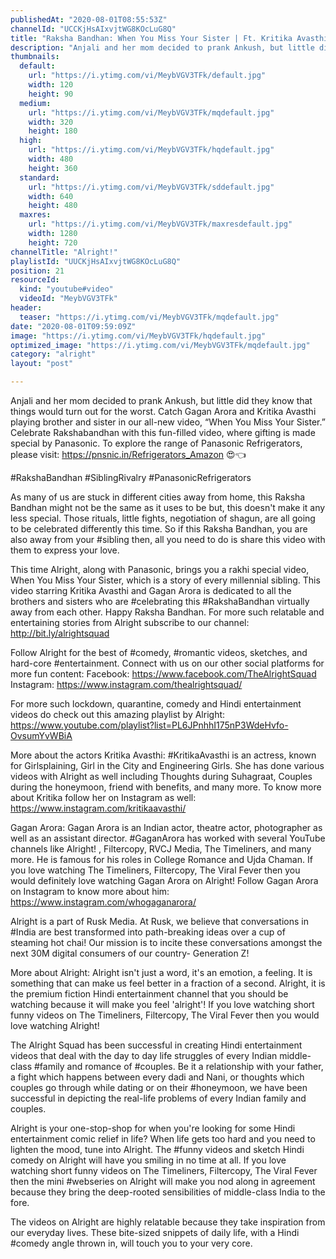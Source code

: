 ```yaml
---
publishedAt: "2020-08-01T08:55:53Z"
channelId: "UCCKjHsAIxvjtWG8KOcLuG8Q"
title: "Raksha Bandhan: When You Miss Your Sister | Ft. Kritika Avasthi & Gagan Arora | Alright!"
description: "Anjali and her mom decided to prank Ankush, but little did they know that things would turn out for the worst. Catch Gagan Arora and Kritika Avasthi playing brother and sister in our all-new video, “When You Miss Your Sister.” Celebrate Rakshabandhan with this fun-filled video, where gifting is made special by Panasonic.\nTo explore the range of Panasonic Refrigerators, please visit: https://pnsnic.in/Refrigerators_Amazon 😍👈\n\n#RakshaBandhan #SiblingRivalry #PanasonicRefrigerators \n\nAs many of us are stuck in different cities away from home, this Raksha Bandhan might not be the same as it uses to be but, this doesn't make it any less special. Those rituals, little fights, negotiation of shagun, are all going to be celebrated differently this time. So if this Raksha Bandhan, you are also away from your #sibling then, all you need to do is share this video with them to express your love.\n\nThis time Alright, along with Panasonic, brings you a rakhi special video, When You Miss Your Sister, which is a story of every millennial sibling. This video starring Kritika Avasthi and Gagan Arora is dedicated to all the brothers and sisters who are #celebrating this #RakshaBandhan virtually away from each other. Happy Raksha Bandhan. For more such relatable and entertaining stories from Alright subscribe to our channel: http://bit.ly/alrightsquad\n\nFollow Alright for the best of #comedy, #romantic videos, sketches, and hard-core #entertainment. Connect with us on our other social platforms for more fun content: Facebook: https://www.facebook.com/TheAlrightSquad Instagram: https://www.instagram.com/thealrightsquad/\n\nFor more such lockdown, quarantine, comedy and Hindi entertainment videos do check out this amazing playlist by Alright: https://www.youtube.com/playlist?list=PL6JPnhhI175nP3WdeHvfo-OvsumYvWBiA\n\nMore about the actors\nKritika Avasthi: #KritikaAvasthi is an actress, known for Girlsplaining, Girl in the City and Engineering Girls. She has done various videos with Alright as well including Thoughts during Suhagraat, Couples during the honeymoon, friend with benefits, and many more. To know more about Kritika follow her on Instagram as well: https://www.instagram.com/kritikaavasthi/\n\nGagan Arora: Gagan Arora is an Indian actor, theatre actor, photographer as well as an assistant director. #GaganArora has worked with several YouTube channels like Alright! , Filtercopy, RVCJ Media, The Timeliners, and many more. He is famous for his roles in College Romance and Ujda Chaman. If you love watching The Timeliners, Filtercopy, The Viral Fever then you would definitely love watching Gagan Arora on Alright! Follow Gagan Arora on Instagram to know more about him: https://www.instagram.com/whogaganarora/\n\nAlright is a part of Rusk Media. At Rusk, we believe that conversations in #India are best transformed into path-breaking ideas over a cup of steaming hot chai! Our mission is to incite these conversations amongst the next 30M digital consumers of our country- Generation Z!\n\nMore about Alright: Alright isn't just a word, it's an emotion, a feeling. It is something that can make us feel better in a fraction of a second. Alright, it is the premium fiction Hindi entertainment channel that you should be watching because it will make you feel 'alright'! If you love watching short funny videos on The Timeliners, Filtercopy, The Viral Fever then you would love watching Alright!\n\nThe Alright Squad has been successful in creating Hindi entertainment videos that deal with the day to day life struggles of every Indian middle-class #family and romance of #couples. Be it a relationship with your father, a fight which happens between every dadi and Nani, or thoughts which couples go through while dating or on their #honeymoon, we have been successful in depicting the real-life problems of every Indian family and couples.\n\nAlright is your one-stop-shop for when you're looking for some Hindi entertainment comic relief in life? When life gets too hard and you need to lighten the mood, tune into Alright. The #funny videos and sketch Hindi comedy on Alright will have you smiling in no time at all. If you love watching short funny videos on The Timeliners, Filtercopy, The Viral Fever then the mini #webseries on Alright will make you nod along in agreement because they bring the deep-rooted sensibilities of middle-class India to the fore.\n\nThe videos on Alright are highly relatable because they take inspiration from our everyday lives. These bite-sized snippets of daily life, with a Hindi #comedy angle thrown in, will touch you to your very core."
thumbnails:
  default:
    url: "https://i.ytimg.com/vi/MeybVGV3TFk/default.jpg"
    width: 120
    height: 90
  medium:
    url: "https://i.ytimg.com/vi/MeybVGV3TFk/mqdefault.jpg"
    width: 320
    height: 180
  high:
    url: "https://i.ytimg.com/vi/MeybVGV3TFk/hqdefault.jpg"
    width: 480
    height: 360
  standard:
    url: "https://i.ytimg.com/vi/MeybVGV3TFk/sddefault.jpg"
    width: 640
    height: 480
  maxres:
    url: "https://i.ytimg.com/vi/MeybVGV3TFk/maxresdefault.jpg"
    width: 1280
    height: 720
channelTitle: "Alright!"
playlistId: "UUCKjHsAIxvjtWG8KOcLuG8Q"
position: 21
resourceId:
  kind: "youtube#video"
  videoId: "MeybVGV3TFk"
header:
  teaser: "https://i.ytimg.com/vi/MeybVGV3TFk/mqdefault.jpg"
date: "2020-08-01T09:59:09Z"
image: "https://i.ytimg.com/vi/MeybVGV3TFk/hqdefault.jpg"
optimized_image: "https://i.ytimg.com/vi/MeybVGV3TFk/mqdefault.jpg"
category: "alright"
layout: "post"

---
```

Anjali and her mom decided to prank Ankush, but little did they know that things would turn out for the worst. Catch Gagan Arora and Kritika Avasthi playing brother and sister in our all-new video, “When You Miss Your Sister.” Celebrate Rakshabandhan with this fun-filled video, where gifting is made special by Panasonic.
To explore the range of Panasonic Refrigerators, please visit: https://pnsnic.in/Refrigerators_Amazon 😍👈

#RakshaBandhan #SiblingRivalry #PanasonicRefrigerators 

As many of us are stuck in different cities away from home, this Raksha Bandhan might not be the same as it uses to be but, this doesn't make it any less special. Those rituals, little fights, negotiation of shagun, are all going to be celebrated differently this time. So if this Raksha Bandhan, you are also away from your #sibling then, all you need to do is share this video with them to express your love.

This time Alright, along with Panasonic, brings you a rakhi special video, When You Miss Your Sister, which is a story of every millennial sibling. This video starring Kritika Avasthi and Gagan Arora is dedicated to all the brothers and sisters who are #celebrating this #RakshaBandhan virtually away from each other. Happy Raksha Bandhan. For more such relatable and entertaining stories from Alright subscribe to our channel: http://bit.ly/alrightsquad

Follow Alright for the best of #comedy, #romantic videos, sketches, and hard-core #entertainment. Connect with us on our other social platforms for more fun content: Facebook: https://www.facebook.com/TheAlrightSquad Instagram: https://www.instagram.com/thealrightsquad/

For more such lockdown, quarantine, comedy and Hindi entertainment videos do check out this amazing playlist by Alright: https://www.youtube.com/playlist?list=PL6JPnhhI175nP3WdeHvfo-OvsumYvWBiA

More about the actors
Kritika Avasthi: #KritikaAvasthi is an actress, known for Girlsplaining, Girl in the City and Engineering Girls. She has done various videos with Alright as well including Thoughts during Suhagraat, Couples during the honeymoon, friend with benefits, and many more. To know more about Kritika follow her on Instagram as well: https://www.instagram.com/kritikaavasthi/

Gagan Arora: Gagan Arora is an Indian actor, theatre actor, photographer as well as an assistant director. #GaganArora has worked with several YouTube channels like Alright! , Filtercopy, RVCJ Media, The Timeliners, and many more. He is famous for his roles in College Romance and Ujda Chaman. If you love watching The Timeliners, Filtercopy, The Viral Fever then you would definitely love watching Gagan Arora on Alright! Follow Gagan Arora on Instagram to know more about him: https://www.instagram.com/whogaganarora/

Alright is a part of Rusk Media. At Rusk, we believe that conversations in #India are best transformed into path-breaking ideas over a cup of steaming hot chai! Our mission is to incite these conversations amongst the next 30M digital consumers of our country- Generation Z!

More about Alright: Alright isn't just a word, it's an emotion, a feeling. It is something that can make us feel better in a fraction of a second. Alright, it is the premium fiction Hindi entertainment channel that you should be watching because it will make you feel 'alright'! If you love watching short funny videos on The Timeliners, Filtercopy, The Viral Fever then you would love watching Alright!

The Alright Squad has been successful in creating Hindi entertainment videos that deal with the day to day life struggles of every Indian middle-class #family and romance of #couples. Be it a relationship with your father, a fight which happens between every dadi and Nani, or thoughts which couples go through while dating or on their #honeymoon, we have been successful in depicting the real-life problems of every Indian family and couples.

Alright is your one-stop-shop for when you're looking for some Hindi entertainment comic relief in life? When life gets too hard and you need to lighten the mood, tune into Alright. The #funny videos and sketch Hindi comedy on Alright will have you smiling in no time at all. If you love watching short funny videos on The Timeliners, Filtercopy, The Viral Fever then the mini #webseries on Alright will make you nod along in agreement because they bring the deep-rooted sensibilities of middle-class India to the fore.

The videos on Alright are highly relatable because they take inspiration from our everyday lives. These bite-sized snippets of daily life, with a Hindi #comedy angle thrown in, will touch you to your very core.